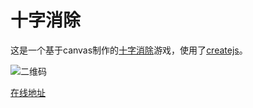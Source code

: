 # 十字消除

这是一个基于canvas制作的[十字消除](https://baike.baidu.com/item/%E5%8D%81%E5%AD%97%E6%B6%88%E9%99%A4/8692520)游戏，使用了[createjs](http://createjs.com/)。 


![二维码](http://1.14.193.206:8000/x-eliminate/xe.png)


[在线地址](http://1.14.193.206:8000/x-eliminate/xe)
